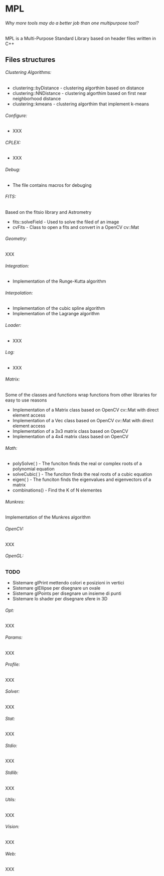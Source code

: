 # MPL
###### Why more tools may do a better job than one multipurpose tool?

MPL is a Multi-Purpose Standard Library based on header files written in C++

## Files structures

###### Clustering Algorithms:
* clustering::byDistance - clustering algorthim based on distance
* clustering::NNDistance - clustering algorthim based on first near neighborhood distance
* clustering::kmeans - clustering algorthim that implement k-means


###### Configure:

* XXX

###### CPLEX:

* XXX

###### Debug:

* The file contains macros for debuging


###### FITS:

Based on the fitsio library and Astrometry

* fits::solveField - Used to solve the filed of an image
* cvFits - Class to open a fits and convert in a  OpenCV cv::Mat


###### Geometry:

XXX

###### Integration:

* Implementation of the Runge-Kutta algorithm

###### Interpolation:

* Implementation of the cubic spline algorithm
* Implementation of the Lagrange algorithm

###### Loader:

* XXX

###### Log:

* XXX

###### Matrix:

Some of the classes and functions wrap functions from other libraries for easy to use reasons

* Implementation of a Matrix class based on OpenCV cv::Mat with direct element access
* Implementation of a Vec class based on OpenCV cv::Mat with direct element access
* Implementation of a 3x3 matrix class based on OpenCV
* Implementation of a 4x4 matrix class based on OpenCV

###### Math:

* polySolve( ) - The funciton finds the real or complex roots of a polynomial equation
* solveCubic( ) - The funciton finds the real roots of a cubic equation
* eigen( ) - The funciton finds the eigenvalues and eigenvectors of a matrix 
* combinations() - Find the K of N elementes

###### Munkres:

Implementation of the Munkres algorithm

###### OpenCV:

XXX

###### OpenGL:

### TODO

* Sistemare glPrint mettendo colori e posizioni in vertici
* Sistemare glEllipse per disegnare un ovale
* Sistemare glPoints per disegnare un insieme di punti
* Sistemare lo shader per disegnare sfere in 3D

###### Opt:

XXX

###### Params:

XXX

###### Profile:

XXX

###### Solver:

XXX

###### Stat:

XXX

###### Stdio:

XXX

###### Stdlib:

XXX

###### Utils:

XXX


###### Vision:

XXX

###### Web:

XXX
